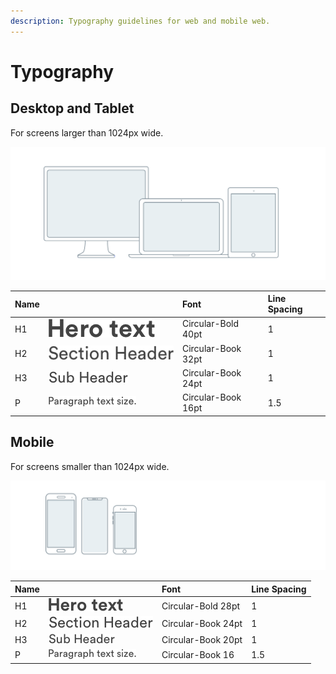 ```yaml
---
description: Typography guidelines for web and mobile web.
---
```


# Typography

## Desktop and Tablet

For screens larger than 1024px wide.

![](../.gitbook/assets/1024-x-1366.png)

| Name |  | Font | Line Spacing |
| :--- | :--- | :--- | :--- |
| H1 | ![](../.gitbook/assets/hero-text.png) | Circular-Bold 40pt | 1 |
| H2 | ![](../.gitbook/assets/section-header.png) | Circular-Book 32pt | 1 |
| H3 | ![](../.gitbook/assets/sub-header%20%281%29.png) | Circular-Book 24pt | 1 |
| P | ![](../.gitbook/assets/paragraph-text-size..png) | Circular-Book 16pt | 1.5 |

## Mobile

For screens smaller than 1024px wide.

![](../.gitbook/assets/smaller.png)

| Name |  | Font | Line Spacing |
| :--- | :--- | :--- | :--- |
| H1 | ![](../.gitbook/assets/hero-text%20%281%29.png) | Circular-Bold 28pt | 1 |
| H2 | ![](../.gitbook/assets/section-header%20%282%29.png) | Circular-Book 24pt | 1 |
| H3 | ![](../.gitbook/assets/sub-header.png) | Circular-Book 20pt | 1 |
| P | ![](../.gitbook/assets/paragraph-text-size..png) | Circular-Book 16 | 1.5 |



